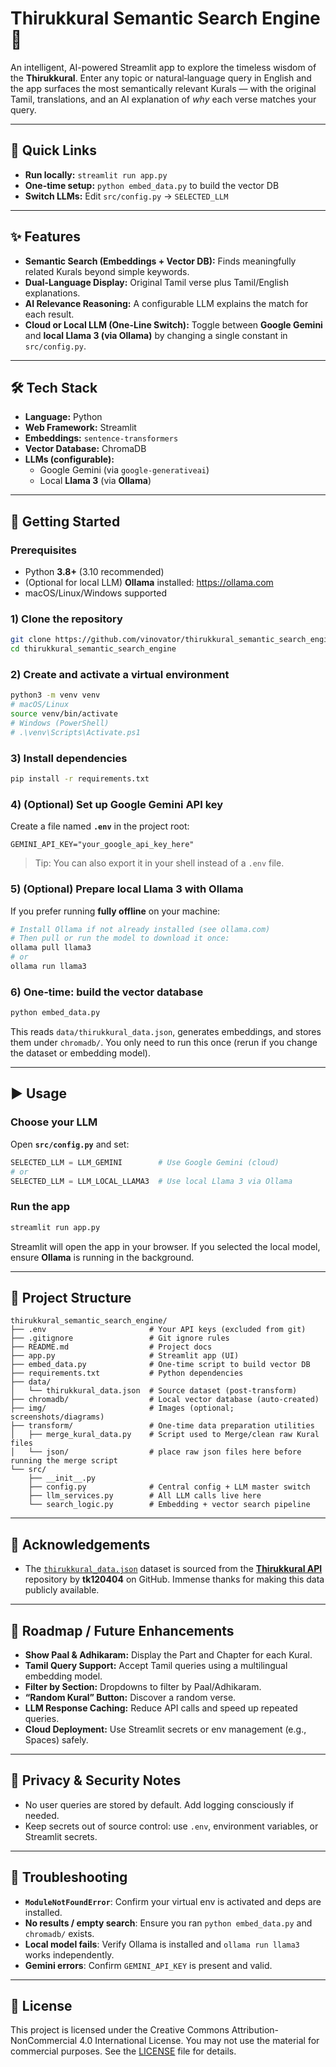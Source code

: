 # Thirukkural Semantic Search Engine 📜

An intelligent, AI-powered Streamlit app to explore the timeless wisdom of the **Thirukkural**. Enter any topic or natural‑language query in English and the app surfaces the most semantically relevant Kurals — with the original Tamil, translations, and an AI explanation of *why* each verse matches your query.

---

## 🔗 Quick Links
- **Run locally:** `streamlit run app.py`
- **One-time setup:** `python embed_data.py` to build the vector DB
- **Switch LLMs:** Edit `src/config.py` → `SELECTED_LLM`

---

## ✨ Features
- **Semantic Search (Embeddings + Vector DB):** Finds meaningfully related Kurals beyond simple keywords.
- **Dual-Language Display:** Original Tamil verse plus Tamil/English explanations.
- **AI Relevance Reasoning:** A configurable LLM explains the match for each result.
- **Cloud or Local LLM (One-Line Switch):** Toggle between **Google Gemini** and **local Llama 3 (via Ollama)** by changing a single constant in `src/config.py`.

---

## 🛠️ Tech Stack
- **Language:** Python
- **Web Framework:** Streamlit
- **Embeddings:** `sentence-transformers`
- **Vector Database:** ChromaDB
- **LLMs (configurable):**
  - Google Gemini (via `google-generativeai`)
  - Local **Llama 3** (via **Ollama**)

---

## 🚀 Getting Started

### Prerequisites
- Python **3.8+** (3.10 recommended)
- (Optional for local LLM) **Ollama** installed: https://ollama.com
- macOS/Linux/Windows supported

### 1) Clone the repository
```bash
git clone https://github.com/vinovator/thirukkural_semantic_search_engine.git
cd thirukkural_semantic_search_engine
```

### 2) Create and activate a virtual environment
```bash
python3 -m venv venv
# macOS/Linux
source venv/bin/activate
# Windows (PowerShell)
# .\venv\Scripts\Activate.ps1
```

### 3) Install dependencies
```bash
pip install -r requirements.txt
```

### 4) (Optional) Set up Google Gemini API key
Create a file named **`.env`** in the project root:
```env
GEMINI_API_KEY="your_google_api_key_here"
```
> Tip: You can also export it in your shell instead of a `.env` file.

### 5) (Optional) Prepare local Llama 3 with Ollama
If you prefer running **fully offline** on your machine:
```bash
# Install Ollama if not already installed (see ollama.com)
# Then pull or run the model to download it once:
ollama pull llama3
# or
ollama run llama3
```

### 6) One-time: build the vector database
```bash
python embed_data.py
```
This reads `data/thirukkural_data.json`, generates embeddings, and stores them under `chromadb/`. You only need to run this once (rerun if you change the dataset or embedding model).

---

## ▶️ Usage

### Choose your LLM
Open **`src/config.py`** and set:
```python
SELECTED_LLM = LLM_GEMINI        # Use Google Gemini (cloud)
# or
SELECTED_LLM = LLM_LOCAL_LLAMA3  # Use local Llama 3 via Ollama
```

### Run the app
```bash
streamlit run app.py
```
Streamlit will open the app in your browser. If you selected the local model, ensure **Ollama** is running in the background.

---

## 📂 Project Structure
```text
thirukkural_semantic_search_engine/
├── .env                       # Your API keys (excluded from git)
├── .gitignore                 # Git ignore rules
├── README.md                  # Project docs
├── app.py                     # Streamlit app (UI)
├── embed_data.py              # One-time script to build vector DB
├── requirements.txt           # Python dependencies
├── data/
│   └── thirukkural_data.json  # Source dataset (post-transform)
├── chromadb/                  # Local vector database (auto-created)
├── img/                       # Images (optional; screenshots/diagrams)
├── transform/                 # One-time data preparation utilities
│   ├── merge_kural_data.py    # Script used to Merge/clean raw Kural files 
│   └── json/                  # place raw json files here before running the merge script
└── src/
    ├── __init__.py
    ├── config.py              # Central config + LLM master switch
    ├── llm_services.py        # All LLM calls live here
    └── search_logic.py        # Embedding + vector search pipeline
```

---

## 🤝 Acknowledgements
- The [`thirukkural_data.json`](data/thirukkural_data.json) dataset is sourced from the [**Thirukkural API**](https://github.com/tk120404/thirukkural) repository by **tk120404** on GitHub. Immense thanks for making this data publicly available.

---

## 🔮 Roadmap / Future Enhancements
- **Show Paal & Adhikaram:** Display the Part and Chapter for each Kural.
- **Tamil Query Support:** Accept Tamil queries using a multilingual embedding model.
- **Filter by Section:** Dropdowns to filter by Paal/Adhikaram.
- **“Random Kural” Button:** Discover a random verse.
- **LLM Response Caching:** Reduce API calls and speed up repeated queries.
- **Cloud Deployment:** Use Streamlit secrets or env management (e.g., Spaces) safely.

---

## 🔐 Privacy & Security Notes
- No user queries are stored by default. Add logging consciously if needed.
- Keep secrets out of source control: use `.env`, environment variables, or Streamlit secrets.

---

## 🧰 Troubleshooting
- **`ModuleNotFoundError`**: Confirm your virtual env is activated and deps are installed.
- **No results / empty search**: Ensure you ran `python embed_data.py` and `chromadb/` exists.
- **Local model fails**: Verify Ollama is installed and `ollama run llama3` works independently.
- **Gemini errors**: Confirm `GEMINI_API_KEY` is present and valid.

---

## 📜 License
This project is licensed under the Creative Commons Attribution-NonCommercial 4.0 International License.
You may not use the material for commercial purposes. See the [LICENSE](LICENSE) file for details.


